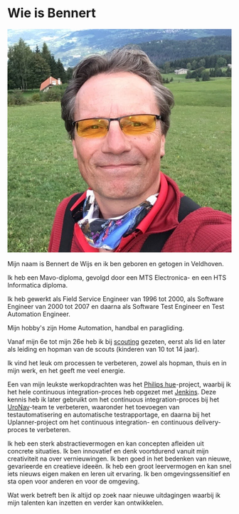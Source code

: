 # Wie is Bennert

![Profiel foto](../images/Bennert_profiel.JPG)

Mijn naam is Bennert de Wijs en ik ben geboren en getogen in Veldhoven.

Ik heb een Mavo-diploma, gevolgd door een MTS Electronica- en een HTS Informatica diploma.

Ik heb gewerkt als Field Service Engineer van 1996 tot 2000, als Software Engineer van 2000 tot 2007 en daarna als Software Test Engineer en Test Automation Engineer.

Mijn hobby's zijn Home Automation, handbal en paragliding.

Vanaf mijn 6e tot mijn 26e heb ik bij [scouting](https://www.scouting.nl/) gezeten, eerst als lid en later als leiding en hopman van de scouts (kinderen van 10 tot 14 jaar).

Ik vind het leuk om processen te verbeteren, zowel als hopman, thuis en in mijn werk, en het geeft me veel energie.

Een van mijn leukste werkopdrachten was het [Philips hue](https://www.philips-hue.com/)-project, waarbij ik het hele continuous integration-proces heb opgezet met [Jenkins](https://www.jenkins.io/). Deze kennis heb ik later gebruikt om het continuous integration-proces bij het [UroNav](https://www.google.com/url?sa=t&rct=j&q=&esrc=s&source=web&cd=&cad=rja&uact=8&ved=2ahUKEwjb97X7hLKCAxVmwAIHHfQIAHgQFnoECBAQAQ&url=https%3A%2F%2Fwww.philips.nl%2Fhealthcare%2Fproduct%2FHC784026%2Furonav-mrultrasound-guided-fusion-biopsy-system&usg=AOvVaw3ua3E6O4wgtpJS0Md6G9cI&opi=89978449)-team te verbeteren, waaronder het toevoegen van testautomatisering en automatische testrapportage, en daarna bij het Uplanner-project om het continuous integration- en continuous delivery-proces te verbeteren.

Ik heb een sterk abstractievermogen en kan concepten afleiden uit concrete situaties. Ik ben innovatief en denk voortdurend vanuit mijn creativiteit na over vernieuwingen. Ik ben goed in het bedenken van nieuwe, gevarieerde en creatieve ideeën. Ik heb een groot leervermogen en kan snel iets nieuws eigen maken en leren uit ervaring. Ik ben omgevingssensitief en sta open voor anderen en voor de omgeving.

Wat werk betreft ben ik altijd op zoek naar nieuwe uitdagingen waarbij ik mijn talenten kan inzetten en verder kan ontwikkelen.
